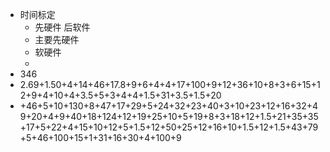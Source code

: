 - 时间标定
	- 先硬件 后软件
	- 主要先硬件
	- 软硬件
	-
- 346
- 2.69+1.50+4+14+46+17.8+9+6+4+4+17+100+9+12+36+10+8+3+6+15+12+9+4+10+4+3.5+5+3+4+4+1.5+31+3.5+1.5+20
- +46+5+10+130+8+47+17+29+5+24+32+23+40+3+10+23+12+16+32+49+20+4+9+40+18+124+12+19+25+10+5+19+8+3+18+12+1.5+21+35+35+17+5+22+4+15+10+12+5+1.5+12+50+25+12+16+10+1.5+12+1.5+43+79+5+46+100+15+1+31+16+30+4+100+9